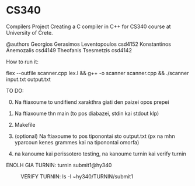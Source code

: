 # CS340
Compilers Project
Creating a C compiler in C++ for CS340 course at University of Crete.

@authors      Georgios Gerasimos Leventopoulos csd4152     Konstantinos Anemozalis csd4149   Theofanis Tsesmetzis csd4142

How to run it:

flex --outfile scanner.cpp lex.l && g++ -o scanner scanner.cpp && ./scanner input.txt output.txt

TO DO:

0) Na ftiaxoume to undifiend xarakthra giati den paizei opos prepei

1) Na ftiaxoume thn main (to pos diabazei, stdin kai stdout klp)

2) Makefile

3) (optional) Na ftiaxoume to pos tiponontai sto output.txt (px na mhn yparcoun kenes grammes kai na tiponontai omorfa)


5) na kanoume kai perissotero testing, na kanoume turnin kai verify turnin

ENOLH GIA TURNIN:                 turnin submit1@hy340 <dir>

VERIFY TURNIN:                    ls -l ~hy340/TURNIN/submit1